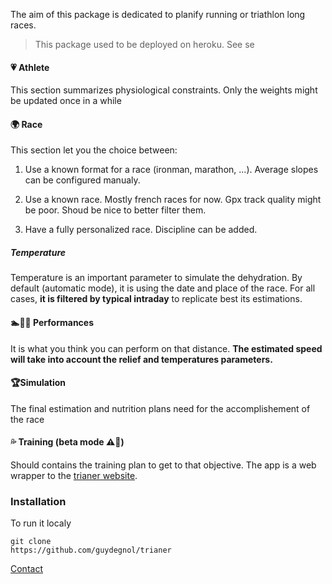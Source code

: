 
The aim of this package is dedicated to planify running or triathlon long races.

> This package used to be deployed on heroku. 
See se


#### 💗 Athlete

This section summarizes physiological constraints.
Only the weights might be updated once in a while

#### 🌍 Race

This section let you the choice between:

1. Use a known format for a race (ironman,  marathon, ...).
Average slopes can be configured manualy.

2. Use a known race. Mostly french races for now.
Gpx track quality might be poor. Shoud be nice to better filter them.

3. Have a fully personalized race. Discipline can be added.

##### Temperature

Temperature is an important parameter to simulate the dehydration.
By default (automatic mode), it is using the date and place of the race.
For all cases, **it is filtered by typical intraday** to replicate best its estimations.

#### 🏊🚴🏃 Performances

It is what you think you can perform on that distance.
**The estimated speed will take into account the relief and temperatures parameters.**

#### 🏆Simulation

The final estimation and nutrition plans need for the accomplishement of the race

#### 💦 Training (beta mode ⚠️🚧)

Should contains the training plan to get to that objective.
The app is a web wrapper to the [trianer website](https://trianer.guydegnol.net).

### Installation


To run it localy
```
git clone 
https://github.com/guydegnol/trianer

```
[Contact](mailto:gt@guydegnol.net)
